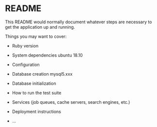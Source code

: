 # README

This README would normally document whatever steps are necessary to get the
application up and running.

Things you may want to cover:

* Ruby version

* System dependencies
ubuntu 18.10
* Configuration

* Database creation
mysql5.xxx
* Database initialization

* How to run the test suite

* Services (job queues, cache servers, search engines, etc.)

* Deployment instructions

* ...
